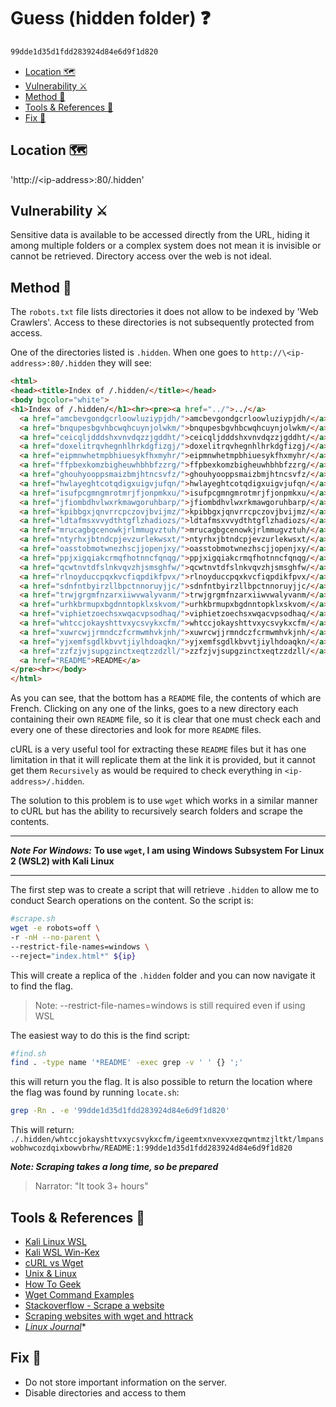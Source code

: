 # Guess (hidden folder) ❓ <!-- omit in toc -->

```txt
99dde1d35d1fdd283924d84e6d9f1d820
```

- [Location 🗺️](#location-️)
- [Vulnerability ⚔️](#vulnerability-️)
- [Method 🧾](#method-)
- [Tools & References 🧰](#tools--references-)
- [Fix 🔧](#fix-)

## Location 🗺️

'http://\<ip-address>:80/.hidden'

## Vulnerability ⚔️

Sensitive data is available to be accessed directly from the URL, hiding it among multiple folders or a complex system does not mean it is invisible or cannot be retrieved. Directory access over the web is not ideal.

## Method 🧾

The `robots.txt` file lists directories it does not allow to be indexed by 'Web Crawlers'. Access to these directories is not subsequently protected from access.

One of the directories listed is `.hidden`. When one goes to `http://\<ip-address>:80/.hidden` they will see:

```html
<html>
<head><title>Index of /.hidden/</title></head>
<body bgcolor="white">
<h1>Index of /.hidden/</h1><hr><pre><a href="../">../</a>
  <a href="amcbevgondgcrloowluziypjdh/">amcbevgondgcrloowluziypjdh/</a>                        11-Sep-2001 21:21                   -
  <a href="bnqupesbgvhbcwqhcuynjolwkm/">bnqupesbgvhbcwqhcuynjolwkm/</a>                        11-Sep-2001 21:21                   -
  <a href="ceicqljdddshxvnvdqzzjgddht/">ceicqljdddshxvnvdqzzjgddht/</a>                        11-Sep-2001 21:21                   -
  <a href="doxelitrqvhegnhlhrkdgfizgj/">doxelitrqvhegnhlhrkdgfizgj/</a>                        11-Sep-2001 21:21                   -
  <a href="eipmnwhetmpbhiuesykfhxmyhr/">eipmnwhetmpbhiuesykfhxmyhr/</a>                        11-Sep-2001 21:21                   -
  <a href="ffpbexkomzbigheuwhbhbfzzrg/">ffpbexkomzbigheuwhbhbfzzrg/</a>                        11-Sep-2001 21:21                   -
  <a href="ghouhyooppsmaizbmjhtncsvfz/">ghouhyooppsmaizbmjhtncsvfz/</a>                        11-Sep-2001 21:21                   -
  <a href="hwlayeghtcotqdigxuigvjufqn/">hwlayeghtcotqdigxuigvjufqn/</a>                        11-Sep-2001 21:21                   -
  <a href="isufpcgmngmrotmrjfjonpmkxu/">isufpcgmngmrotmrjfjonpmkxu/</a>                        11-Sep-2001 21:21                   -
  <a href="jfiombdhvlwxrkmawgoruhbarp/">jfiombdhvlwxrkmawgoruhbarp/</a>                        11-Sep-2001 21:21                   -
  <a href="kpibbgxjqnvrrcpczovjbvijmz/">kpibbgxjqnvrrcpczovjbvijmz/</a>                        11-Sep-2001 21:21                   -
  <a href="ldtafmsxvvydthtgflzhadiozs/">ldtafmsxvvydthtgflzhadiozs/</a>                        11-Sep-2001 21:21                   -
  <a href="mrucagbgcenowkjrlmmugvztuh/">mrucagbgcenowkjrlmmugvztuh/</a>                        11-Sep-2001 21:21                   -
  <a href="ntyrhxjbtndcpjevzurlekwsxt/">ntyrhxjbtndcpjevzurlekwsxt/</a>                        11-Sep-2001 21:21                   -
  <a href="oasstobmotwnezhscjjopenjxy/">oasstobmotwnezhscjjopenjxy/</a>                        11-Sep-2001 21:21                   -
  <a href="ppjxigqiakcrmqfhotnncfqnqg/">ppjxigqiakcrmqfhotnncfqnqg/</a>                        11-Sep-2001 21:21                   -
  <a href="qcwtnvtdfslnkvqvzhjsmsghfw/">qcwtnvtdfslnkvqvzhjsmsghfw/</a>                        11-Sep-2001 21:21                   -
  <a href="rlnoyduccpqxkvcfiqpdikfpvx/">rlnoyduccpqxkvcfiqpdikfpvx/</a>                        11-Sep-2001 21:21                   -
  <a href="sdnfntbyirzllbpctnnoruyjjc/">sdnfntbyirzllbpctnnoruyjjc/</a>                        11-Sep-2001 21:21                   -
  <a href="trwjgrgmfnzarxiiwvwalyvanm/">trwjgrgmfnzarxiiwvwalyvanm/</a>                        11-Sep-2001 21:21                   -
  <a href="urhkbrmupxbgdnntopklxskvom/">urhkbrmupxbgdnntopklxskvom/</a>                        11-Sep-2001 21:21                   -
  <a href="viphietzoechsxwqacvpsodhaq/">viphietzoechsxwqacvpsodhaq/</a>                        11-Sep-2001 21:21                   -
  <a href="whtccjokayshttvxycsvykxcfm/">whtccjokayshttvxycsvykxcfm/</a>                        11-Sep-2001 21:21                   -
  <a href="xuwrcwjjrmndczfcrmwmhvkjnh/">xuwrcwjjrmndczfcrmwmhvkjnh/</a>                        11-Sep-2001 21:21                   -
  <a href="yjxemfsgdlkbvvtjiylhdoaqkn/">yjxemfsgdlkbvvtjiylhdoaqkn/</a>                        11-Sep-2001 21:21                   -
  <a href="zzfzjvjsupgzinctxeqtzzdzll/">zzfzjvjsupgzinctxeqtzzdzll/</a>                        11-Sep-2001 21:21                   -
  <a href="README">README</a>                                             11-Sep-2001 21:21                  34
</pre><hr></body>
</html>
```

As you can see, that the bottom has a `README` file, the contents of which are French. Clicking on any one of the links, goes to a new directory each containing their own `README` file, so it is clear that one must check each and every one of these directories and look for more `README` files.

cURL is a very useful tool for extracting these `README` files but it has one limitation in that it will replicate them at the link it is provided, but it cannot get them `Recursively` as would be required to check everything in `<ip-address>/.hidden`.

The solution to this problem is to use `wget` which works in a similar manner to cURL but has the ability to recursively search folders and scrape the contents.

----------
__*Note For Windows:*__ **To use `wget`, I am using Windows Subsystem For Linux 2 (WSL2) with Kali Linux**

----------

The first step was to create a script that will retrieve `.hidden` to allow me to conduct Search operations on the content. So the script is:

```bash
#scrape.sh
wget -e robots=off \
-r -nH --no-parent \
--restrict-file-names=windows \
--reject="index.html*" ${ip}
```

This will create a replica of the `.hidden` folder and you can now navigate it to find the flag.
> Note: --restrict-file-names=windows is still required even if using WSL

The easiest way to do this is the find script:

```bash
#find.sh
find . -type name '*README' -exec grep -v ' ' {} ';'
```

this will return you the flag. It is also possible to return the location where the flag was found by running `locate.sh`:

```bash
grep -Rn . -e '99dde1d35d1fdd283924d84e6d9f1d820'
```

This will return: `./.hidden/whtccjokayshttvxycsvykxcfm/igeemtxnvexvxezqwntmzjltkt/lmpanswobhwcozdqixbowvbrhw/README:1:99dde1d35d1fdd283924d84e6d9f1d820`

**_Note: Scraping takes a long time, so be prepared_**

>Narrator: "It took 3+ hours"

## Tools & References 🧰

- [Kali Linux WSL](https://www.kali.org/tutorials/kali-on-the-windows-subsystem-for-linux/)
- [Kali WSL Win-Kex](https://www.kali.org/docs/wsl/win-kex/)
- [cURL vs Wget](https://daniel.haxx.se/docs/curl-vs-wget.html)
- [Unix & Linux](https://unix.stackexchange.com/questions/47434/what-is-the-difference-between-curl-and-wget)
- [How To Geek](https://www.howtogeek.com/281663/how-to-use-wget-the-ultimate-command-line-downloading-tool/)
- [Wget Command Examples](https://www.webhostface.com/kb/knowledgebase/examples-using-wget/)
- [Stackoverflow - Scrape a website](https://stackoverflow.com/questions/9265172/scrape-an-entire-website)
- [Scraping websites with wget and httrack](https://www.simonholywell.com/post/2015/09/scrape-site-with-wget-and-httrack/)
- *[Linux Journal](https://www.linuxjournal.com/content/downloading-entire-web-site-wget)**

## Fix 🔧

- Do not store important information on the server.
- Disable directories and access to them

